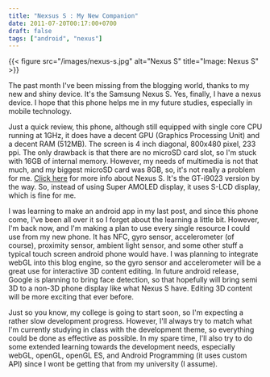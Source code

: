 ```yaml
---
title: "Nexsus S : My New Companion"
date: 2011-07-20T00:17:00+0700
draft: false
tags: ["android", "nexus"]
---
```


{{< figure src="/images/nexus-s.jpg" alt="Nexus S" title="Image: Nexus S" >}}

The past month I've been missing from the blogging world, thanks to my new and shiny device. It's the Samsung Nexus S. Yes, finally, I have a nexus device. I hope that this phone helps me in my future studies, especially in mobile technology.

Just a quick review, this phone, although still equipped with single core CPU running at 1GHz, it does have a decent GPU (Graphics Processing Unit) and a decent RAM (512MB). The screen is 4 inch diagonal, 800x480 pixel, 233 ppi. The only drawback is that there are no microSD card slot, so I'm stuck with 16GB of internal memory. However, my needs of multimedia is not that much, and my biggest microSD card was 8GB, so, it's not really a problem for me. [Click here](https://en.wikipedia.org/wiki/Nexus_S) for more info about Nexus S. It's the GT-i9023 version by the way. So, instead of using Super AMOLED display, it uses S-LCD display, which is fine for me.

I was learning to make an android app in my last post, and since this phone come, I've been all over it so I forget about the learning a little bit. However, I'm back now, and I'm making a plan to use every single resource I could use from my new phone. It has NFC, gyro sensor, accelerometer (of course), proximity sensor, ambient light sensor, and some other stuff a typical touch screen android phone would have. I was planning to integrate webGL into this blog engine, so the gyro sensor and accelerometer will be a great use for interactive 3D content editing. In future android release, Google is planning to bring face detection, so that hopefully will bring semi 3D to a non-3D phone display like what Nexus S have. Editing 3D content will be more exciting that ever before.

Just so you know, my college is going to start soon, so I'm expecting a rather slow development progress. However, I'll always try to match what I'm currently studying in class with the development theme, so everything could be done as effective as possible. In my spare time, I'll also try to do some extended learning towards the development needs, especially webGL, openGL, openGL ES, and Android Programming (it uses custom API) since I wont be getting that from my university (I assume).